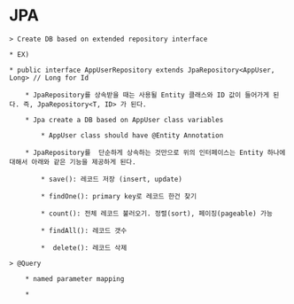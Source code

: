 # JPA

    > Create DB based on extended repository interface

    * EX)

    * public interface AppUserRepository extends JpaRepository<AppUser, Long> // Long for Id

        * JpaRepository를 상속받을 때는 사용될 Entity 클래스와 ID 값이 들어가게 된다. 즉, JpaRepository<T, ID> 가 된다.

        * Jpa create a DB based on AppUser class variables

            * AppUser class should have @Entity Annotation

        * JpaRepository를  단순하게 상속하는 것만으로 위의 인터페이스는 Entity 하나에 대해서 아래와 같은 기능을 제공하게 된다.

            * save(): 레코드 저장 (insert, update)

            * findOne(): primary key로 레코드 한건 찾기

            * count(): 전체 레코드 불러오기. 정렬(sort), 페이징(pageable) 가능

            * findAll(): 레코드 갯수

            *  delete(): 레코드 삭제

    > @Query 

        * named parameter mapping

        * 
